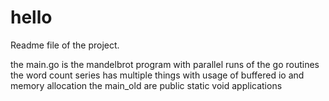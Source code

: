 # hello
Readme file of the project. 

the main.go is the mandelbrot program with parallel runs of the go routines 
the word count series has multiple things with usage of buffered io and memory allocation 
the main_old are public static void applications 


